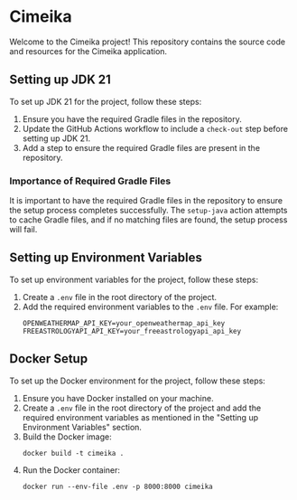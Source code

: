 # Cimeika

Welcome to the Cimeika project! This repository contains the source code and resources for the Cimeika application.

## Setting up JDK 21

To set up JDK 21 for the project, follow these steps:

1. Ensure you have the required Gradle files in the repository.
2. Update the GitHub Actions workflow to include a `check-out` step before setting up JDK 21.
3. Add a step to ensure the required Gradle files are present in the repository.

### Importance of Required Gradle Files

It is important to have the required Gradle files in the repository to ensure the setup process completes successfully. The `setup-java` action attempts to cache Gradle files, and if no matching files are found, the setup process will fail.

## Setting up Environment Variables

To set up environment variables for the project, follow these steps:

1. Create a `.env` file in the root directory of the project.
2. Add the required environment variables to the `.env` file. For example:
   ```
   OPENWEATHERMAP_API_KEY=your_openweathermap_api_key
   FREEASTROLOGYAPI_API_KEY=your_freeastrologyapi_api_key
   ```

## Docker Setup

To set up the Docker environment for the project, follow these steps:

1. Ensure you have Docker installed on your machine.
2. Create a `.env` file in the root directory of the project and add the required environment variables as mentioned in the "Setting up Environment Variables" section.
3. Build the Docker image:
   ```
   docker build -t cimeika .
   ```
4. Run the Docker container:
   ```
   docker run --env-file .env -p 8000:8000 cimeika
   ```
